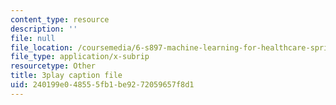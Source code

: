 ```yaml
---
content_type: resource
description: ''
file: null
file_location: /coursemedia/6-s897-machine-learning-for-healthcare-spring-2019/240199e048555fb1be9272059657f8d1_g5v-NvNoJQQ.vtt
file_type: application/x-subrip
resourcetype: Other
title: 3play caption file
uid: 240199e0-4855-5fb1-be92-72059657f8d1
---
```

